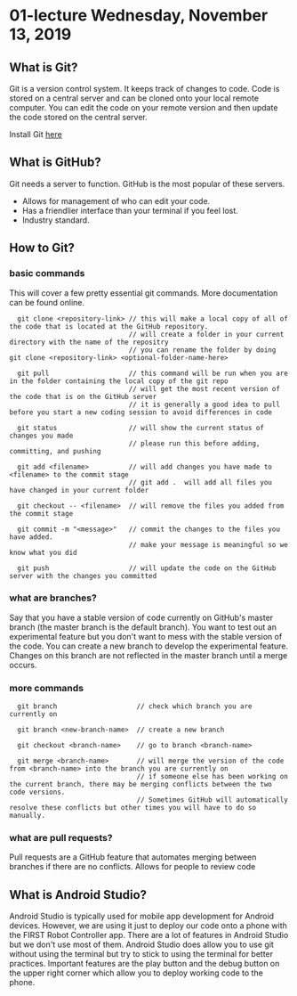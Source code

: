 # 01-lecture Wednesday, November 13, 2019

## What is Git?
Git is a version control system. It keeps track of changes to code. Code is stored on a central server and can be cloned onto your local remote computer. You can edit the code on your remote version and then update the code stored on the central server. 

Install Git [here](https://git-scm.com/book/en/v2/Getting-Started-Installing-Git)

## What is GitHub?
Git needs a server to function. GitHub is the most popular of these servers.
  - Allows for management of who can edit your code.
  - Has a friendlier interface than your terminal if you feel lost.
  - Industry standard.

## How to Git?
### basic commands 
This will cover a few pretty essential git commands. More documentation can be found online. 
```
  git clone <repository-link> // this will make a local copy of all of the code that is located at the GitHub repository. 
                              // will create a folder in your current directory with the name of the repositry
                              // you can rename the folder by doing git clone <repository-link> <optional-folder-name-here>
  
  git pull                    // this command will be run when you are in the folder containing the local copy of the git repo
                              // will get the most recent version of the code that is on the GitHub server 
                              // it is generally a good idea to pull before you start a new coding session to avoid differences in code
                              
  git status                  // will show the current status of changes you made
                              // please run this before adding, committing, and pushing 
                              
  git add <filename>          // will add changes you have made to <filename> to the commit stage
                              // git add .  will add all files you have changed in your current folder  
  
  git checkout -- <filename>  // will remove the files you added from the commit stage
          
  git commit -m "<message>"   // commit the changes to the files you have added.
                              // make your message is meaningful so we know what you did
  
  git push                    // will update the code on the GitHub server with the changes you committed
```

### what are branches?
Say that you have a stable version of code currently on GitHub's master branch (the master branch is the default branch). You want to test out an experimental feature but you don't want to mess with the stable version of the code. You can create a new branch to develop the experimental feature. Changes on this branch are not reflected in the master branch until a merge occurs. 

### more commands 
```
  git branch                    // check which branch you are currently on
  
  git branch <new-branch-name>  // create a new branch 
 
  git checkout <branch-name>    // go to branch <branch-name>
  
  git merge <branch-name>       // will merge the version of the code from <branch-name> into the branch you are currently on
                                // if someone else has been working on the current branch, there may be merging conflicts between the two code versions. 
                                // Sometimes GitHub will automatically resolve these conflicts but other times you will have to do so manually. 
```

### what are pull requests?
Pull requests are a GitHub feature that automates merging between branches if there are no conflicts. Allows for people to review code  

## What is Android Studio?
Android Studio is typically used for mobile app development for Android devices. However, we are using it just to deploy our code onto a phone with the FIRST Robot Controller app. There are a lot of features in Android Studio but we don't use most of them. Android Studio does allow you to use git without using the terminal but try to stick to using the terminal for better practices. Important features are the play button and the debug button on the upper right corner which allow you to deploy working code to the phone.  
